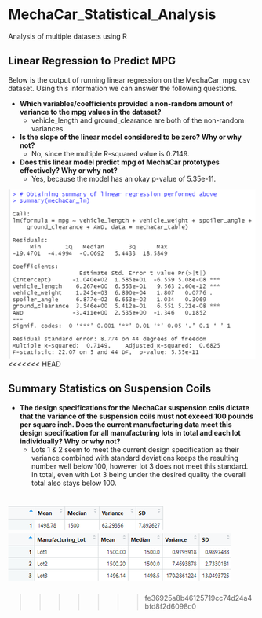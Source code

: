 # MechaCar_Statistical_Analysis
Analysis of multiple datasets using R

## Linear Regression to Predict MPG
Below is the output of running linear regression on the MechaCar_mpg.csv dataset. Using this information we can answer the following questions.
- **Which variables/coefficients provided a non-random amount of variance to the mpg values in the dataset?**
    - vehicle_length and ground_clearance are both of the non-random variances.
- **Is the slope of the linear model considered to be zero? Why or why not?**
    - No, since the multiple R-squared value is 0.7149.
- **Does this linear model predict mpg of MechaCar prototypes effectively? Why or why not?**
    - Yes, because the model has an okay p-value of 5.35e-11.

![linearRegressionMPGResults](./resources/linearRegressionMPGResults.png)
<<<<<<< HEAD

## Summary Statistics on Suspension Coils
- **The design specifications for the MechaCar suspension coils dictate that the variance of the suspension coils must not exceed 100 pounds per square inch. Does the current manufacturing data meet this design specification for all manufacturing lots in total and each lot individually? Why or why not?**
    - Lots 1 & 2 seem to meet the current design specification as their variance combined with standard deviations keeps the resulting number well below 100, however lot 3 does not meet this standard. In total, even with Lot 3 being under the desired quality the overall total also stays below 100.

![suspensionCoilsGeneral](./resources/suspensionCoilsGeneral.png)
![suspensionCoilsByLot](./resources/suspensionCoilsByLot.png)
=======
>>>>>>> fe36925a8b46125719cc74d24a4bfd8f2d6098c0
